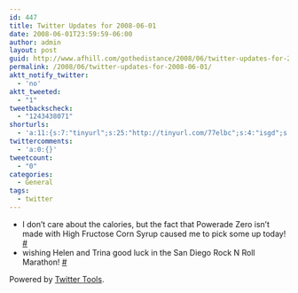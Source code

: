 ```yaml
---
id: 447
title: Twitter Updates for 2008-06-01
date: 2008-06-01T23:59:59-06:00
author: admin
layout: post
guid: http://www.afhill.com/gothedistance/2008/06/twitter-updates-for-2008-06-01/
permalink: /2008/06/twitter-updates-for-2008-06-01/
aktt_notify_twitter:
  - 'no'
aktt_tweeted:
  - "1"
tweetbackscheck:
  - "1243438071"
shorturls:
  - 'a:11:{s:7:"tinyurl";s:25:"http://tinyurl.com/77elbc";s:4:"isgd";s:17:"http://is.gd/fiJz";s:5:"bitly";s:18:"http://bit.ly/83yi";s:5:"snipr";s:22:"http://snipr.com/9sek0";s:5:"snurl";s:22:"http://snurl.com/9sek0";s:7:"snipurl";s:24:"http://snipurl.com/9sek0";s:4:"trim";s:17:"http://tr.im/49a0";s:5:"adjix";s:207:"(10 Jan 2008 temporary restriction: API requires valid partnerID or partnerEmail key in request. Contact us if this affects you.) Invalid Adjix request. API documentation @ http://web.adjix.com/AdjixAPI.html";s:4:"advu";s:203:"(10 Jan 2008 temporary restriction: API requires valid partnerID or partnerEmail key in request. Contact us if this affects you.) Invalid Adjix request. API documentation @ http://web.ad.vu/AdjixAPI.html";s:4:"zima";s:19:"http://zi.ma/4891ee";s:9:"permalink";s:75:"http://www.afhill.com/gothedistance/2008/06/twitter-updates-for-2008-06-01/";}'
twittercomments:
  - 'a:0:{}'
tweetcount:
  - "0"
categories:
  - General
tags:
  - twitter
---
```

<ul class="aktt_tweet_digest">
  <li>
    I don&#8217;t care about the calories, but the fact that Powerade Zero isn&#8217;t made with High Fructose Corn Syrup caused me to pick some up today! <a href="http://twitter.com/afhill262/statuses/824411166">#</a>
  </li>
  <li>
    wishing Helen and Trina good luck in the San Diego Rock N Roll Marathon! <a href="http://twitter.com/afhill262/statuses/824558471">#</a>
  </li>
</ul>

<p class="aktt_credit">
  Powered by <a href="http://alexking.org/projects/wordpress">Twitter Tools</a>.
</p>